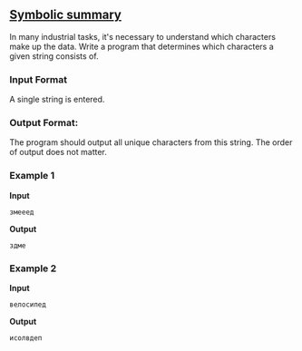 ## [Symbolic summary](../../../solutions/3.2/32_a.py)

In many industrial tasks, it's necessary to understand which characters make up the data. Write a program that determines which characters a given string consists of.

### Input Format

A single string is entered.

### Output Format:

The program should output all unique characters from this string.
The order of output does not matter.

### Example 1

__Input__
```plaintext
змееед
```

__Output__
```plaintext
здме
```

### Example 2

__Input__
```plaintext
велосипед
```

__Output__
```plaintext
исолвдеп
```